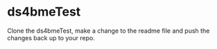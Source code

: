 # ds4bmeTest
Clone the ds4bmeTest, make a change to the readme file and push the changes back up to your repo.